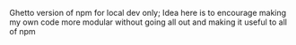 Ghetto version of npm for local dev only; Idea here is to encourage making my own code more modular without going all out and making it useful to all of npm